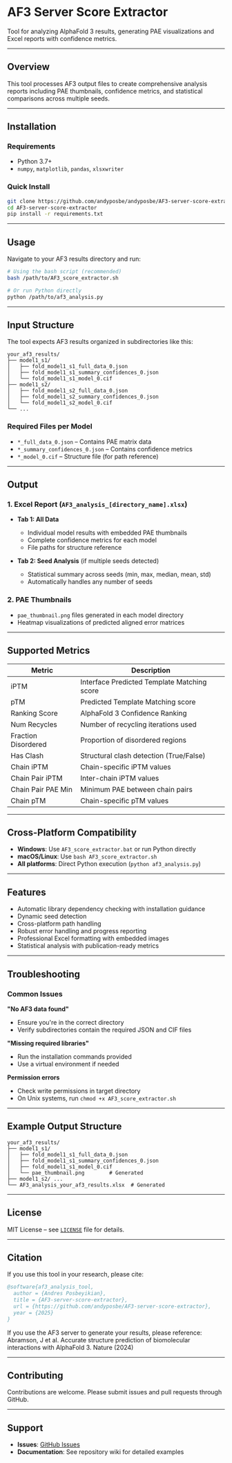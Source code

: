 # AF3 Server Score Extractor

Tool for analyzing AlphaFold 3 results, generating PAE visualizations and Excel reports with confidence metrics.

---

## Overview

This tool processes AF3 output files to create comprehensive analysis reports including PAE thumbnails, confidence metrics, and statistical comparisons across multiple seeds.

---

## Installation

### Requirements

- Python 3.7+
- `numpy`, `matplotlib`, `pandas`, `xlsxwriter`

### Quick Install

```bash
git clone https://github.com/andyposbe/andyposbe/AF3-server-score-extractor.git
cd AF3-server-score-extractor
pip install -r requirements.txt
```

---

## Usage

Navigate to your AF3 results directory and run:

```bash
# Using the bash script (recommended)
bash /path/to/AF3_score_extractor.sh

# Or run Python directly
python /path/to/af3_analysis.py
```

---

## Input Structure

The tool expects AF3 results organized in subdirectories like this:

```
your_af3_results/
├── model1_s1/
│   ├── fold_model1_s1_full_data_0.json
│   ├── fold_model1_s1_summary_confidences_0.json
│   └── fold_model1_s1_model_0.cif
├── model1_s2/
│   ├── fold_model1_s2_full_data_0.json
│   ├── fold_model1_s2_summary_confidences_0.json
│   └── fold_model1_s2_model_0.cif
└── ...
```

### Required Files per Model

- `*_full_data_0.json` – Contains PAE matrix data  
- `*_summary_confidences_0.json` – Contains confidence metrics  
- `*_model_0.cif` – Structure file (for path reference)

---

## Output

### 1. Excel Report (`AF3_analysis_[directory_name].xlsx`)

- **Tab 1: All Data**
  - Individual model results with embedded PAE thumbnails
  - Complete confidence metrics for each model
  - File paths for structure reference

- **Tab 2: Seed Analysis** (if multiple seeds detected)
  - Statistical summary across seeds (min, max, median, mean, std)
  - Automatically handles any number of seeds

### 2. PAE Thumbnails

- `pae_thumbnail.png` files generated in each model directory
- Heatmap visualizations of predicted aligned error matrices

---

## Supported Metrics

| Metric                 | Description                                      |
|------------------------|--------------------------------------------------|
| iPTM                  | Interface Predicted Template Matching score       |
| pTM                   | Predicted Template Matching score                 |
| Ranking Score         | AlphaFold 3 Confidence Ranking                    |
| Num Recycles          | Number of recycling iterations used               |
| Fraction Disordered   | Proportion of disordered regions                  |
| Has Clash             | Structural clash detection (True/False)           |
| Chain iPTM            | Chain-specific iPTM values                        |
| Chain Pair iPTM       | Inter-chain iPTM values                           |
| Chain Pair PAE Min    | Minimum PAE between chain pairs                   |
| Chain pTM             | Chain-specific pTM values                         |

---

## Cross-Platform Compatibility

- **Windows**: Use `AF3_score_extractor.bat` or run Python directly  
- **macOS/Linux**: Use `bash AF3_score_extractor.sh`  
- **All platforms**: Direct Python execution (`python af3_analysis.py`)

---

## Features

- Automatic library dependency checking with installation guidance
- Dynamic seed detection
- Cross-platform path handling
- Robust error handling and progress reporting
- Professional Excel formatting with embedded images
- Statistical analysis with publication-ready metrics

---

## Troubleshooting

### Common Issues

**"No AF3 data found"**
- Ensure you're in the correct directory
- Verify subdirectories contain the required JSON and CIF files

**"Missing required libraries"**
- Run the installation commands provided
- Use a virtual environment if needed

**Permission errors**
- Check write permissions in target directory
- On Unix systems, run `chmod +x AF3_score_extractor.sh`

---

## Example Output Structure

```
your_af3_results/
├── model1_s1/
│   ├── fold_model1_s1_full_data_0.json
│   ├── fold_model1_s1_summary_confidences_0.json
│   ├── fold_model1_s1_model_0.cif
│   └── pae_thumbnail.png        # Generated
├── model1_s2/ ...
└── AF3_analysis_your_af3_results.xlsx  # Generated
```

---

## License

MIT License – see [`LICENSE`](LICENSE) file for details.

---

## Citation

If you use this tool in your research, please cite:

```bibtex
@software{af3_analysis_tool,
  author = {Andres Posbeyikian},
  title = {AF3-server-score-extractor},
  url = {https://github.com/andyposbe/AF3-server-score-extractor},
  year = {2025}
}
```

If you use the AF3 server to generate your results, please reference:
Abramson, J et al. Accurate structure prediction of biomolecular interactions with AlphaFold 3. Nature (2024)

---

## Contributing

Contributions are welcome. Please submit issues and pull requests through GitHub.

---

## Support

- **Issues**: [GitHub Issues](https://github.com/yourusername/af3-analysis-tool/issues)
- **Documentation**: See repository wiki for detailed examples
